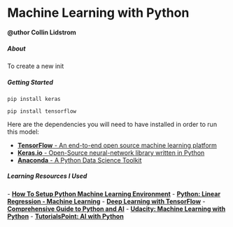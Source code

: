 # Machine Learning with Python
**@uthor Collin Lidstrom**

<h5>About</h5>

To create a new init

<h5>Getting Started</h5>

```shell
pip install keras

pip install tensorflow
```

<a>Here are the dependencies you will need to have installed in order to run this model: </a>
- <a href="https://www.tensorflow.org/"><strong>TensorFlow</strong> - An end-to-end open source machine learning platform</a>
- <a href="https://keras.io/"><strong>Keras.io</strong> - Open-Source neural-network library written in Python</a>
- <a href="https://www.anaconda.com/open-source"><strong>Anaconda</strong> - A Python Data Science Toolkit</a>

<h5>Learning Resources I Used</h5>
- <a href="https://www.youtube.com/watch?v=45ryDIPHdGg"><strong>How To Setup Python Machine Learning Environment</strong></a>
- <a href="https://www.youtube.com/watch?v=45ryDIPHdGg"><strong>Python: Linear Regression - Machine Learning</strong></a>
- <a href="https://www.edureka.co/blog/tensorflow-tutorial/"><strong>Deep Learning with TensorFlow</strong></a>
- <a href="https://www.edureka.co/blog/artificial-intelligence-with-python/#Why%20Is%20Python%20Best%20For%20AI"><strong>Comprehensive Guide to Python and AI</strong></a>
- <a href="https://www.udacity.com/course/ai-programming-python-nanodegree--nd089"><strong>Udacity: Machine Learning with Python</strong></a>
- <a href="https://www.tutorialspoint.com/artificial_intelligence_with_python/index.htm"><strong>TutorialsPoint: AI with Python</strong></a>

